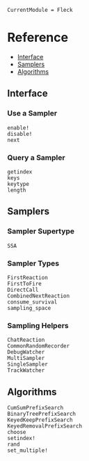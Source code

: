 ```@meta
CurrentModule = Fleck
```

# Reference

 * [Interface](@ref)
 * [Samplers](@ref)
 * [Algorithms](@ref)


## Interface


### Use a Sampler

```@docs
enable!
disable!
next
```

### Query a Sampler

```@docs
getindex
keys
keytype
length
```

## Samplers

### Sampler Supertype

```@docs
SSA
```

### Sampler Types

```@docs
FirstReaction
FirstToFire
DirectCall
CombinedNextReaction
consume_survival
sampling_space
```

### Sampling Helpers

```@docs
ChatReaction
CommonRandomRecorder
DebugWatcher
MultiSampler
SingleSampler
TrackWatcher
```

## Algorithms

```@docs
CumSumPrefixSearch
BinaryTreePrefixSearch
KeyedKeepPrefixSearch
KeyedRemovalPrefixSearch
choose
setindex!
rand
set_multiple!
```
